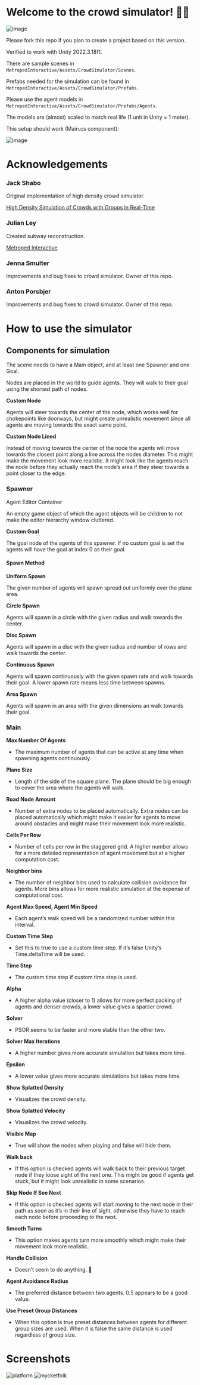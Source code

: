 # Welcome to the crowd simulator! 👩‍💻
![image](https://github.com/user-attachments/assets/92e9c724-d89c-44c6-af9f-71a534b34905)

Please fork this repo if you plan to create a project based on this version.

Verified to work with Unity 2022.3.18f1.

There are sample scenes in `MetropedInteractive/Assets/CrowdSimulator/Scenes`.

Prefabs needed for the simulation can be found in `MetropedInteractive/Assets/CrowdSimulator/Prefabs`.

Please use the agent models in `MetropedInteractive/Assets/CrowdSimulator/Prefabs/Agents`.

The models are (almost) scaled to match real life (1 unit in Unity = 1 meter).

This setup should work (Main.cs component):

![image](https://github.com/user-attachments/assets/04a53551-eb3d-4ce9-b0dd-79a390398049)

# Acknowledgements
### Jack Shabo

Original implementation of high density crowd simulator.

[High Density Simulation of Crowds with Groups in Real-Time](https://urn.kb.se/resolve?urn=urn:nbn:se:kth:diva-210564)

### Julian Ley

Created subway reconstruction.

[Metroped Interactive](https://github.com/JulianLey/MetropedInteractive)

### Jenna Smulter

Improvements and bug fixes to crowd simulator. Owner of this repo.

### Anton Porsbjer

Improvements and bug fixes to crowd simulator. Owner of this repo.



# How to use the simulator

## Components for simulation

The scene needs to have a Main object, and at least one Spawner and one Goal.

Nodes are placed in the world to guide agents. They will walk to their goal using the shortest path of nodes.

**Custom Node**

Agents will steer towards the center of the node, which works well for chokepoints like doorways, but might create unrealistic movement since all agents are moving towards the exact same point.

**Custom Node Lined**

Instead of moving towards the center of the node the agents will move towards the closest point along a line across the nodes diameter. This might make the movement look more realistic. It might look like the agents reach the node before they actually reach the node’s area if they steer towards a point closer to the edge.

### Spawner

Agent Editor Container

An empty game object of which the agent objects will be children to not make the editor hierarchy window cluttered.

**Custom Goal**

The goal node of the agents of this spawner. If no custom goal is set the agents will have the goal at index 0 as their goal.

#### Spawn Method

**Uniform Spawn**

The given number of agents will spawn spread out uniformly over the plane area.

**Circle Spawn**

Agents will spawn in a circle with the given radius and walk towards the center.

**Disc Spawn**

Agents will spawn in a disc with the given radius and number of rows and walk towards the center.

**Continuous Spawn**

Agents will spawn continuously with the given spawn rate and walk towards their goal. A lower spawn rate means less time between spawns.

**Area Spawn**

Agents will spawn in an area with the given dimensions an walk towards their goal.

### Main

**Max Number Of Agents**
- The maximum number of agents that can be active at any time when spawning agents continuously.

**Plane Size**
- Length of the side of the square plane. The plane should be big enough to cover the area where the agents will walk.

**Road Node Amount**
- Number of extra nodes to be placed automatically. Extra nodes can be placed automatically which might make it easier for agents to move around obstacles and might make their movement look more realistic.

**Cells Per Row**
- Number of cells per row in the staggered grid. A higher number allows for a more detailed representation of agent movement but at a higher computation cost.

**Neighbor bins**
- The number of neighbor bins used to calculate collision avoidance for agents. More bins allows for more realistic simulation at the expense of computational cost.

**Agent Max Speed, Agent Min Speed**
- Each agent’s walk speed will be a randomized number within this interval.

**Custom Time Step**
- Set this to true to use a custom time step. If it’s false Unity’s Time.deltaTime will be used.

**Time Step**
- The custom time step if custom time step is used.

**Alpha**
- A higher alpha value (closer to 1) allows for more perfect packing of agents and denser crowds, a lower value gives a sparser crowd.

**Solver**
- PSOR seems to be faster and more stable than the other two.

**Solver Max Iterations**
- A higher number gives more accurate simulation but takes more time.

**Epsilon**
- A lower value gives more accurate simulations but takes more time.

**Show Splatted Density**
- Visualizes the crowd density.

**Show Splatted Velocity**
- Visualizes the crowd velocity.

**Visible Map**
- True will show the nodes when playing and false will hide them.

**Walk back**
- If this option is checked agents will walk back to their previous target node if they loose sight of the next one. This might be good if agents get stuck, but it might look unrealistic in some scenarios.

**Skip Node If See Next**
- If this option is checked agents will start moving to the next node in their path as soon as it’s in their line of sight, otherwise they have to reach each node before proceeding to the next.

**Smooth Turns**
- This option makes agents turn more smoothly which might make their movement look more realistic.

**Handle Collision**
- Doesn’t seem to do anything. 🤷

**Agent Avoidance Radius**
- The preferred distance between two agents. 0.5 appears to be a good value.

**Use Preset Group Distances**
- When this option is true preset distances between agents for different group sizes are used. When it is false the same distance is used regardless of group size.

# Screenshots

![platform](https://github.com/user-attachments/assets/cf310d79-30d5-4939-ba05-bc617972f3e2)
![mycketfolk](https://github.com/user-attachments/assets/3859463f-a448-4c07-9edd-70f2e520feff)

